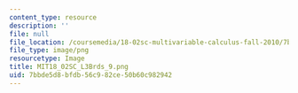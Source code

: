 ```yaml
---
content_type: resource
description: ''
file: null
file_location: /coursemedia/18-02sc-multivariable-calculus-fall-2010/7bbde5d8bfdb56c982ce50b60c982942_MIT18_02SC_L3Brds_9.png
file_type: image/png
resourcetype: Image
title: MIT18_02SC_L3Brds_9.png
uid: 7bbde5d8-bfdb-56c9-82ce-50b60c982942
---
```


